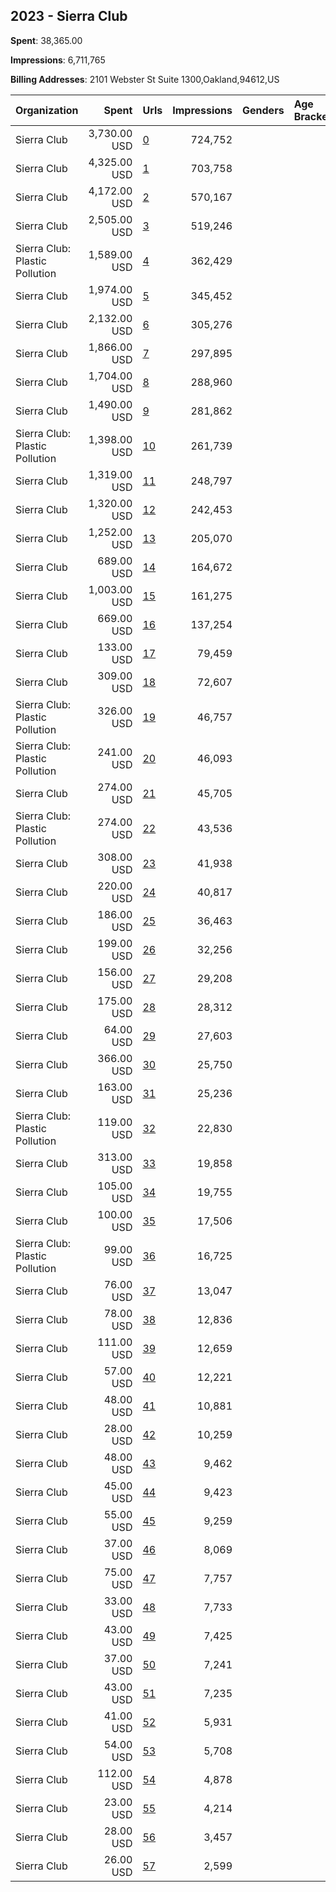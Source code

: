 ## 2023 - Sierra Club 
**Spent**: 38,365.00

**Impressions**: 6,711,765

**Billing Addresses**: 2101 Webster St Suite 1300,Oakland,94612,US

|Organization|Spent|Urls|Impressions|Genders|Age Brackets|Country Codes|
|:---|---:|:---|---:|:---|:---|:---|
|Sierra Club|3,730.00 USD|[0](https://www.snap.com/political-ads/asset/76b919cf4a3d65f21b4ff19b9c69ef20325c2d9cfad77045078c10fbf814f8e0?mediaType=mp4)|724,752|||united states|
|Sierra Club|4,325.00 USD|[1](https://www.snap.com/political-ads/asset/ba997633c4065e075ce74332dd67440b5d2bce3b4fa97ca3c36cd343f16a69be?mediaType=mp4)|703,758|||united states|
|Sierra Club|4,172.00 USD|[2](https://www.snap.com/political-ads/asset/d348cb751acaac6665de3fc68a4b1f12d27b8f0bc1aab36397b77f31f8498b0e?mediaType=mp4)|570,167|||united states|
|Sierra Club|2,505.00 USD|[3](https://www.snap.com/political-ads/asset/76b919cf4a3d65f21b4ff19b9c69ef20325c2d9cfad77045078c10fbf814f8e0?mediaType=mp4)|519,246|||united states|
|Sierra Club: Plastic Pollution|1,589.00 USD|[4](https://www.snap.com/political-ads/asset/07dbc7326473bded35e4719a49d5f1e754ef58b1bbe3fac796ffc251cd5b294f?mediaType=mp4)|362,429|||united states|
|Sierra Club|1,974.00 USD|[5](https://www.snap.com/political-ads/asset/12e7ab12204cb52fc802e63afa38b07d768476002f705c3702dced45f0897bbc?mediaType=mp4)|345,452|||united states|
|Sierra Club|2,132.00 USD|[6](https://www.snap.com/political-ads/asset/fcbaa323a83e11ad051c91e4852fe86e2de3e0493b32bd1593a943b483f4805b?mediaType=mp4)|305,276|||united states|
|Sierra Club|1,866.00 USD|[7](https://www.snap.com/political-ads/asset/fcbaa323a83e11ad051c91e4852fe86e2de3e0493b32bd1593a943b483f4805b?mediaType=mp4)|297,895|||united states|
|Sierra Club|1,704.00 USD|[8](https://www.snap.com/political-ads/asset/ba997633c4065e075ce74332dd67440b5d2bce3b4fa97ca3c36cd343f16a69be?mediaType=mp4)|288,960|||united states|
|Sierra Club|1,490.00 USD|[9](https://www.snap.com/political-ads/asset/fcbaa323a83e11ad051c91e4852fe86e2de3e0493b32bd1593a943b483f4805b?mediaType=mp4)|281,862|||united states|
|Sierra Club: Plastic Pollution|1,398.00 USD|[10](https://www.snap.com/political-ads/asset/07dbc7326473bded35e4719a49d5f1e754ef58b1bbe3fac796ffc251cd5b294f?mediaType=mp4)|261,739|||united states|
|Sierra Club|1,319.00 USD|[11](https://www.snap.com/political-ads/asset/fcbaa323a83e11ad051c91e4852fe86e2de3e0493b32bd1593a943b483f4805b?mediaType=mp4)|248,797|||united states|
|Sierra Club|1,320.00 USD|[12](https://www.snap.com/political-ads/asset/d348cb751acaac6665de3fc68a4b1f12d27b8f0bc1aab36397b77f31f8498b0e?mediaType=mp4)|242,453|||united states|
|Sierra Club|1,252.00 USD|[13](https://www.snap.com/political-ads/asset/12e7ab12204cb52fc802e63afa38b07d768476002f705c3702dced45f0897bbc?mediaType=mp4)|205,070|||united states|
|Sierra Club|689.00 USD|[14](https://www.snap.com/political-ads/asset/ba997633c4065e075ce74332dd67440b5d2bce3b4fa97ca3c36cd343f16a69be?mediaType=mp4)|164,672|||united states|
|Sierra Club|1,003.00 USD|[15](https://www.snap.com/political-ads/asset/fcbaa323a83e11ad051c91e4852fe86e2de3e0493b32bd1593a943b483f4805b?mediaType=mp4)|161,275|||united states|
|Sierra Club|669.00 USD|[16](https://www.snap.com/political-ads/asset/76b919cf4a3d65f21b4ff19b9c69ef20325c2d9cfad77045078c10fbf814f8e0?mediaType=mp4)|137,254|||united states|
|Sierra Club|133.00 USD|[17](https://www.snap.com/political-ads/asset/2631edd14e3e281f63247b9593f4a35a3ca8f45b2287314a74cad149f9dfb8f4?mediaType=mp4)|79,459|||united states|
|Sierra Club|309.00 USD|[18](https://www.snap.com/political-ads/asset/76b919cf4a3d65f21b4ff19b9c69ef20325c2d9cfad77045078c10fbf814f8e0?mediaType=mp4)|72,607|||united states|
|Sierra Club: Plastic Pollution|326.00 USD|[19](https://www.snap.com/political-ads/asset/ed553c70b9f71b73ee9f1f9502c503190ca4f60eb2f8e09b3fa889804a5dd342?mediaType=mp4)|46,757|||united states|
|Sierra Club: Plastic Pollution|241.00 USD|[20](https://www.snap.com/political-ads/asset/ed553c70b9f71b73ee9f1f9502c503190ca4f60eb2f8e09b3fa889804a5dd342?mediaType=mp4)|46,093|||united states|
|Sierra Club|274.00 USD|[21](https://www.snap.com/political-ads/asset/a3b8a731404c6fbcbad6425d3371b3cd4b69bb0694b61cc2faa57d3dbb2415bb?mediaType=mp4)|45,705|||united states|
|Sierra Club: Plastic Pollution|274.00 USD|[22](https://www.snap.com/political-ads/asset/c877ca147d9b5bd9c6cdc0d4534724b88b63e74f00b04f7ab3e7e9a419454468?mediaType=mp4)|43,536|||united states|
|Sierra Club|308.00 USD|[23](https://www.snap.com/political-ads/asset/a7c8707dea8ad1503275df0460b979f564a2d04de3392eb5c73a5ada0342a55f?mediaType=mp4)|41,938|||united states|
|Sierra Club|220.00 USD|[24](https://www.snap.com/political-ads/asset/cf25f769ea5e625140703e756b51b674f54adee1165ccdc27fbbe639f159d064?mediaType=mp4)|40,817|||united states|
|Sierra Club|186.00 USD|[25](https://www.snap.com/political-ads/asset/a3b8a731404c6fbcbad6425d3371b3cd4b69bb0694b61cc2faa57d3dbb2415bb?mediaType=mp4)|36,463|||united states|
|Sierra Club|199.00 USD|[26](https://www.snap.com/political-ads/asset/ba997633c4065e075ce74332dd67440b5d2bce3b4fa97ca3c36cd343f16a69be?mediaType=mp4)|32,256|||united states|
|Sierra Club|156.00 USD|[27](https://www.snap.com/political-ads/asset/a3b8a731404c6fbcbad6425d3371b3cd4b69bb0694b61cc2faa57d3dbb2415bb?mediaType=mp4)|29,208|||united states|
|Sierra Club|175.00 USD|[28](https://www.snap.com/political-ads/asset/2631edd14e3e281f63247b9593f4a35a3ca8f45b2287314a74cad149f9dfb8f4?mediaType=mp4)|28,312|||united states|
|Sierra Club|64.00 USD|[29](https://www.snap.com/political-ads/asset/c1ebd1efdb8d654557e94158505451dc6745a1c2dead4731fe43a202c7f873cd?mediaType=mp4)|27,603|||united states|
|Sierra Club|366.00 USD|[30](https://www.snap.com/political-ads/asset/840a15ac617f8d9f572ff46d1ab760d0b0ca15bb0c96755c488b17ebafc845aa?mediaType=mp4)|25,750|||united states|
|Sierra Club|163.00 USD|[31](https://www.snap.com/political-ads/asset/d348cb751acaac6665de3fc68a4b1f12d27b8f0bc1aab36397b77f31f8498b0e?mediaType=mp4)|25,236|||united states|
|Sierra Club: Plastic Pollution|119.00 USD|[32](https://www.snap.com/political-ads/asset/c877ca147d9b5bd9c6cdc0d4534724b88b63e74f00b04f7ab3e7e9a419454468?mediaType=mp4)|22,830|||united states|
|Sierra Club|313.00 USD|[33](https://www.snap.com/political-ads/asset/ba997633c4065e075ce74332dd67440b5d2bce3b4fa97ca3c36cd343f16a69be?mediaType=mp4)|19,858|||united states|
|Sierra Club|105.00 USD|[34](https://www.snap.com/political-ads/asset/9e7c3d418bc57c6c31928df43f4ea9143f0d32da6ddff937ebcf704bd33cbfaf?mediaType=mp4)|19,755|||united states|
|Sierra Club|100.00 USD|[35](https://www.snap.com/political-ads/asset/a3b8a731404c6fbcbad6425d3371b3cd4b69bb0694b61cc2faa57d3dbb2415bb?mediaType=mp4)|17,506|||united states|
|Sierra Club: Plastic Pollution|99.00 USD|[36](https://www.snap.com/political-ads/asset/1c27e147c67afc07843b1e1878b8baab9cc9e2541f2975e299a2b517e957a665?mediaType=mp4)|16,725|||united states|
|Sierra Club|76.00 USD|[37](https://www.snap.com/political-ads/asset/d4a56d5e903de2ad367758300e66b0b102fcabda8b054f3aa078b640c96e379c?mediaType=mp4)|13,047|||united states|
|Sierra Club|78.00 USD|[38](https://www.snap.com/political-ads/asset/c1ebd1efdb8d654557e94158505451dc6745a1c2dead4731fe43a202c7f873cd?mediaType=mp4)|12,836|||united states|
|Sierra Club|111.00 USD|[39](https://www.snap.com/political-ads/asset/2d467363833f6a5649318a6d8b200f11deac56e2a11e733181f6bc7e686317fb?mediaType=mp4)|12,659|||united states|
|Sierra Club|57.00 USD|[40](https://www.snap.com/political-ads/asset/76b919cf4a3d65f21b4ff19b9c69ef20325c2d9cfad77045078c10fbf814f8e0?mediaType=mp4)|12,221|||united states|
|Sierra Club|48.00 USD|[41](https://www.snap.com/political-ads/asset/d348cb751acaac6665de3fc68a4b1f12d27b8f0bc1aab36397b77f31f8498b0e?mediaType=mp4)|10,881|||united states|
|Sierra Club|28.00 USD|[42](https://www.snap.com/political-ads/asset/1926c7cb6fd6152cb68fea019ce2d22333687a32af2cffe950db06ce6333e8db?mediaType=mp4)|10,259|||united states|
|Sierra Club|48.00 USD|[43](https://www.snap.com/political-ads/asset/a3b8a731404c6fbcbad6425d3371b3cd4b69bb0694b61cc2faa57d3dbb2415bb?mediaType=mp4)|9,462|||united states|
|Sierra Club|45.00 USD|[44](https://www.snap.com/political-ads/asset/9e7c3d418bc57c6c31928df43f4ea9143f0d32da6ddff937ebcf704bd33cbfaf?mediaType=mp4)|9,423|||united states|
|Sierra Club|55.00 USD|[45](https://www.snap.com/political-ads/asset/840a15ac617f8d9f572ff46d1ab760d0b0ca15bb0c96755c488b17ebafc845aa?mediaType=mp4)|9,259|||united states|
|Sierra Club|37.00 USD|[46](https://www.snap.com/political-ads/asset/840a15ac617f8d9f572ff46d1ab760d0b0ca15bb0c96755c488b17ebafc845aa?mediaType=mp4)|8,069|||united states|
|Sierra Club|75.00 USD|[47](https://www.snap.com/political-ads/asset/53177c2a8aa7a677e249267b09bf6f333006b1331fea09c43dc2b50f30482bfc?mediaType=mp4)|7,757|||united states|
|Sierra Club|33.00 USD|[48](https://www.snap.com/political-ads/asset/cf25f769ea5e625140703e756b51b674f54adee1165ccdc27fbbe639f159d064?mediaType=mp4)|7,733|||united states|
|Sierra Club|43.00 USD|[49](https://www.snap.com/political-ads/asset/9e7c3d418bc57c6c31928df43f4ea9143f0d32da6ddff937ebcf704bd33cbfaf?mediaType=mp4)|7,425|||united states|
|Sierra Club|37.00 USD|[50](https://www.snap.com/political-ads/asset/12e7ab12204cb52fc802e63afa38b07d768476002f705c3702dced45f0897bbc?mediaType=mp4)|7,241|||united states|
|Sierra Club|43.00 USD|[51](https://www.snap.com/political-ads/asset/12e7ab12204cb52fc802e63afa38b07d768476002f705c3702dced45f0897bbc?mediaType=mp4)|7,235|||united states|
|Sierra Club|41.00 USD|[52](https://www.snap.com/political-ads/asset/1926c7cb6fd6152cb68fea019ce2d22333687a32af2cffe950db06ce6333e8db?mediaType=mp4)|5,931|||united states|
|Sierra Club|54.00 USD|[53](https://www.snap.com/political-ads/asset/12e7ab12204cb52fc802e63afa38b07d768476002f705c3702dced45f0897bbc?mediaType=mp4)|5,708|||united states|
|Sierra Club|112.00 USD|[54](https://www.snap.com/political-ads/asset/53177c2a8aa7a677e249267b09bf6f333006b1331fea09c43dc2b50f30482bfc?mediaType=mp4)|4,878|||united states|
|Sierra Club|23.00 USD|[55](https://www.snap.com/political-ads/asset/cf25f769ea5e625140703e756b51b674f54adee1165ccdc27fbbe639f159d064?mediaType=mp4)|4,214|||united states|
|Sierra Club|28.00 USD|[56](https://www.snap.com/political-ads/asset/d348cb751acaac6665de3fc68a4b1f12d27b8f0bc1aab36397b77f31f8498b0e?mediaType=mp4)|3,457|||united states|
|Sierra Club|26.00 USD|[57](https://www.snap.com/political-ads/asset/53177c2a8aa7a677e249267b09bf6f333006b1331fea09c43dc2b50f30482bfc?mediaType=mp4)|2,599|||united states|

